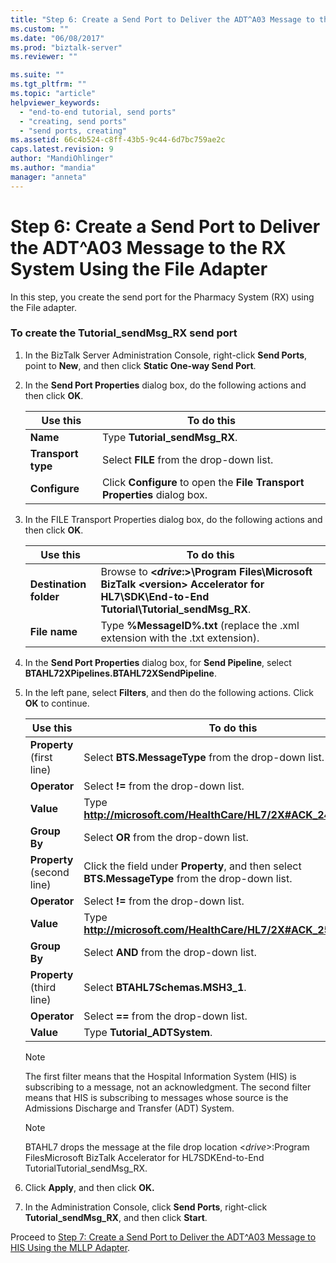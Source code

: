 ```yaml
---
title: "Step 6: Create a Send Port to Deliver the ADT^A03 Message to the RX System Using the File Adapter | Microsoft Docs"
ms.custom: ""
ms.date: "06/08/2017"
ms.prod: "biztalk-server"
ms.reviewer: ""

ms.suite: ""
ms.tgt_pltfrm: ""
ms.topic: "article"
helpviewer_keywords: 
  - "end-to-end tutorial, send ports"
  - "creating, send ports"
  - "send ports, creating"
ms.assetid: 66c4b524-c8ff-43b5-9c44-6d7bc759ae2c
caps.latest.revision: 9
author: "MandiOhlinger"
ms.author: "mandia"
manager: "anneta"
---
```

# Step 6: Create a Send Port to Deliver the ADT^A03 Message to the RX System Using the File Adapter
In this step, you create the send port for the Pharmacy System (RX) using the File adapter.  
  
### To create the Tutorial_sendMsg_RX send port  
  
1.  In the BizTalk Server Administration Console, right-click **Send Ports**, point to **New**, and then click **Static One-way Send Port**.  
  
2.  In the **Send Port Properties** dialog box, do the following actions and then click **OK**.  
  
    |Use this|To do this|  
    |--------------|----------------|  
    |**Name**|Type **Tutorial_sendMsg_RX**.|  
    |**Transport type**|Select **FILE** from the drop-down list.|  
    |**Configure**|Click **Configure** to open the **File Transport Properties** dialog box.|  
  
3.  In the FILE Transport Properties dialog box, do the following actions and then click **OK**.  
  
    |Use this|To do this|  
    |--------------|----------------|  
    |**Destination folder**|Browse to **\<***drive***:\>\Program Files\Microsoft BizTalk \<version\> Accelerator for HL7\SDK\End-to-End Tutorial\Tutorial_sendMsg_RX**.|  
    |**File name**|Type **%MessageID%.txt** (replace the .xml extension with the .txt extension).|  
  
4.  In the **Send Port Properties** dialog box, for **Send Pipeline**, select **BTAHL72XPipelines.BTAHL72XSendPipeline**.  
  
5.  In the left pane, select **Filters**, and then do the following actions. Click **OK** to continue.  
  
    |Use this|To do this|  
    |--------------|----------------|  
    |**Property** (first line)|Select **BTS.MessageType** from the drop-down list.|  
    |**Operator**|Select **!=** from the drop-down list.|  
    |**Value**|Type **http://microsoft.com/HealthCare/HL7/2X#ACK_24_GLO_DEF**.|  
    |**Group By**|Select **OR** from the drop-down list.|  
    |**Property** (second line)|Click the field under **Property**, and then select **BTS.MessageType** from the drop-down list.|  
    |**Operator**|Select **!=** from the drop-down list.|  
    |**Value**|Type **http://microsoft.com/HealthCare/HL7/2X#ACK_25_GLO_DEF.**|  
    |**Group By**|Select **AND** from the drop-down list.|  
    |**Property** (third line)|Select **BTAHL7Schemas.MSH3_1**.|  
    |**Operator**|Select **==** from the drop-down list.|  
    |**Value**|Type **Tutorial_ADTSystem**.|  
  
    > [!NOTE]
    >  The first filter means that the Hospital Information System (HIS) is subscribing to a message, not an acknowledgment. The second filter means that HIS is subscribing to messages whose source is the Admissions Discharge and Transfer (ADT) System.  
  
    > [!NOTE]
    >  BTAHL7 drops the message at the file drop location \<*drive*\>:Program FilesMicrosoft BizTalk <version> Accelerator for HL7SDKEnd-to-End TutorialTutorial_sendMsg_RX.  
  
6.  Click **Apply**, and then click **OK.**  
  
7.  In the Administration Console, click **Send Ports**, right-click **Tutorial_sendMsg_RX**, and then click **Start**.  
  
 Proceed to [Step 7: Create a Send Port to Deliver the ADT^A03 Message to HIS Using the MLLP Adapter](../../adapters-and-accelerators/accelerator-hl7/step-7-create-send-port-to-deliver-adt^a03-message-to-his-using-mllp-adapter.md).